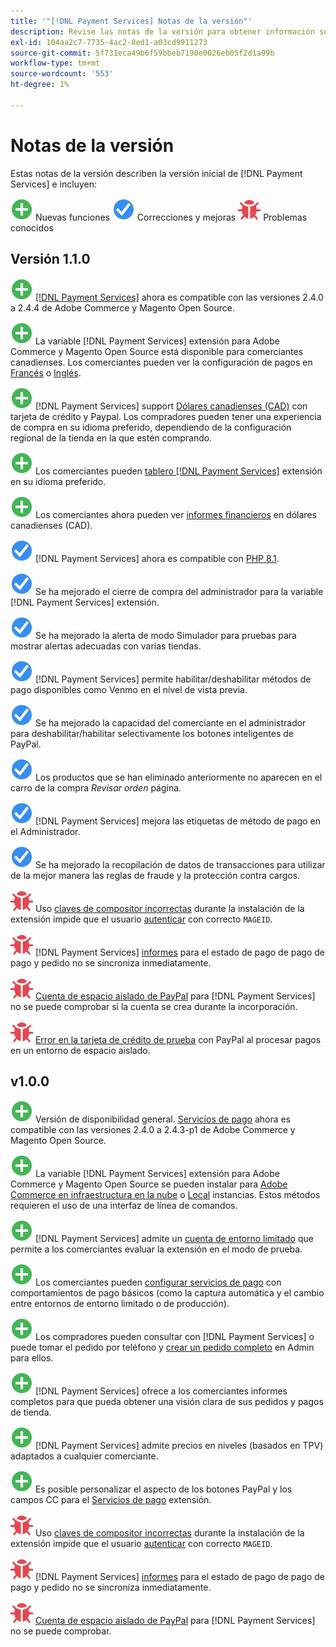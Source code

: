 ```yaml
---
title: '"[!DNL Payment Services] Notas de la versión"'
description: Revise las notas de la versión para obtener información sobre todas las [!DNL Payment Services] versiones.
exl-id: 104aa2c7-7735-4ac2-8ed1-a03cd9911273
source-git-commit: 5f731eca49b6f59bbeb7190e0026eb05f2d1a99b
workflow-type: tm+mt
source-wordcount: '553'
ht-degree: 1%

---
```


# Notas de la versión

Estas notas de la versión describen la versión inicial de [!DNL Payment Services] e incluyen:

![Nuevo](../assets/new.svg) Nuevas funciones
![Se ha corregido un problema](../assets/fix.svg) Correcciones y mejoras
![Problema conocido](../assets/bug.svg) Problemas conocidos

## Versión 1.1.0

![Nuevo](../assets/new.svg)<!-- Issue PAY-2127 --> [[!DNL Payment Services]](https://marketplace.magento.com/magento-payment-services.html) ahora es compatible con las versiones 2.4.0 a 2.4.4 de Adobe Commerce y Magento Open Source.

![Nuevo](../assets/new.svg)<!-- Issue PAY-2682 --> La variable [!DNL Payment Services] extensión para Adobe Commerce y Magento Open Source está disponible para comerciantes canadienses. Los comerciantes pueden ver la configuración de pagos en [Francés](overview.md?lang=fr) o [Inglés](overview.md?lang=en).

![Nuevo](../assets/new.svg)<!-- Issue PAY-2681 --> [!DNL Payment Services] support [Dólares canadienses (CAD)](overview.md#accepted-credit-cards-and-currencies) con tarjeta de crédito y Paypal. Los compradores pueden tener una experiencia de compra en su idioma preferido, dependiendo de la configuración regional de la tienda en la que estén comprando.

![Nuevo](../assets/new.svg)<!-- Issue PAY-2680 --> Los comerciantes pueden [tablero [!DNL Payment Services]](onboard.md) extensión en su idioma preferido.

![Nuevo](../assets/new.svg)<!-- Issue PAY-2678 --> Los comerciantes ahora pueden ver [informes financieros](order-payment-status.md) en dólares canadienses (CAD).

![Se ha corregido un problema](../assets/fix.svg)<!-- Issue PAY-2710 --> [!DNL Payment Services] ahora es compatible con [PHP 8.1](https://www.php.net/releases/8.1/en.php).

![Se ha corregido un problema](../assets/fix.svg)<!-- Issue PAY-3035 --> Se ha mejorado el cierre de compra del administrador para la variable [!DNL Payment Services] extensión.

![Se ha corregido un problema](../assets/fix.svg)<!-- Issue PAY-3017 --> Se ha mejorado la alerta de modo Simulador para pruebas para mostrar alertas adecuadas con varias tiendas.

![Se ha corregido un problema](../assets/fix.svg)<!-- Issue PAY-2742 --> [!DNL Payment Services] permite habilitar/deshabilitar métodos de pago disponibles como Venmo en el nivel de vista previa.

![Se ha corregido un problema](../assets/fix.svg)<!-- Issue PAY-2277 --> Se ha mejorado la capacidad del comerciante en el administrador para deshabilitar/habilitar selectivamente los botones inteligentes de PayPal.

![Se ha corregido un problema](../assets/fix.svg)<!-- Issue PAY-2561 --> Los productos que se han eliminado anteriormente no aparecen en el carro de la compra _Revisar orden_ página.

![Se ha corregido un problema](../assets/fix.svg)<!-- Issue PAY-2456 --> [!DNL Payment Services] mejora las etiquetas de método de pago en el Administrador.

![Se ha corregido un problema](../assets/fix.svg)<!-- Issue PAY-2907 --> Se ha mejorado la recopilación de datos de transacciones para utilizar de la mejor manera las reglas de fraude y la protección contra cargos.

![Problema conocido](../assets/bug.svg)<!-- Issue PAY-2473 --> Uso [claves de compositor incorrectas](https://support.magento.com/hc/en-us/articles/4406603542541) durante la instalación de la extensión impide que el usuario [autenticar](https://devdocs.magento.com/guides/v2.4/install-gde/prereq/connect-auth.html) con correcto `MAGEID`.

![Problema conocido](../assets/bug.svg)<!-- Issue PAY-2474 --> [!DNL Payment Services] [informes](https://support.magento.com/hc/en-us/articles/4406114741517) para el estado de pago de pago de pago y pedido no se sincroniza inmediatamente.

![Problema conocido](../assets/bug.svg)<!-- Issue PAY-2475 --> [Cuenta de espacio aislado de PayPal](https://support.magento.com/hc/en-us/articles/4406954952461) para [!DNL Payment Services] no se puede comprobar si la cuenta se crea durante la incorporación.

![Problema conocido](../assets/bug.svg)<!-- Issue PAY-2842 --> [Error en la tarjeta de crédito de prueba](https://support.magento.com/hc/en-us/articles/4406954952461) con PayPal al procesar pagos en un entorno de espacio aislado.

## v1.0.0

![Nuevo](../assets/new.svg)<!-- Issue PAY-2127 --> Versión de disponibilidad general. [Servicios de pago](https://marketplace.magento.com/magento-payment-services.html) ahora es compatible con las versiones 2.4.0 a 2.4.3-p1 de Adobe Commerce y Magento Open Source.

![Nuevo](../assets/new.svg)<!-- Issue PAY-124 --> La variable [!DNL Payment Services] extensión para Adobe Commerce y Magento Open Source se pueden instalar para [Adobe Commerce en infraestructura en la nube](install.md#magento-commerce-cloud) o [Local](install.md#on-premises) instancias. Estos métodos requieren el uso de una interfaz de línea de comandos.

![Nuevo](../assets/new.svg)<!-- Issue PAY-1986 --> [!DNL Payment Services] admite un [cuenta de entorno limitado](onboard.md#enable-sandbox-testing) que permite a los comerciantes evaluar la extensión en el modo de prueba.

![Nuevo](../assets/new.svg)<!-- Issue PAY-666 --> Los comerciantes pueden [configurar servicios de pago](configure-admin.md) con comportamientos de pago básicos (como la captura automática y el cambio entre entornos de entorno limitado o de producción).

![Nuevo](../assets/new.svg)<!-- Issue PAY-780 --> Los compradores pueden consultar con [!DNL Payment Services] o puede tomar el pedido por teléfono y [crear un pedido completo](create-order.md) en Admin para ellos.

![Nuevo](../assets/new.svg)<!-- Issue PAY-1856 --> [!DNL Payment Services] ofrece a los comerciantes informes completos para que pueda obtener una visión clara de sus pedidos y pagos de tienda.

![Nuevo](../assets/new.svg)<!-- Issue PAY-311 --> [!DNL Payment Services] admite precios en niveles (basados en TPV) adaptados a cualquier comerciante.

![Nuevo](../assets/new.svg)<!-- Issue PAY-1443 --> Es posible personalizar el aspecto de los botones PayPal y los campos CC para el [Servicios de pago](https://devdocs.magento.com/payment-services/customize-buttons-messaging.html) extensión.

![Problema conocido](../assets/bug.svg)<!-- Issue PAY-2473 --> Uso [claves de compositor incorrectas](https://support.magento.com/hc/en-us/articles/4406603542541) durante la instalación de la extensión impide que el usuario [autenticar](https://devdocs.magento.com/guides/v2.4/install-gde/prereq/connect-auth.html) con correcto `MAGEID`.

![Problema conocido](../assets/bug.svg)<!-- Issue PAY-2474 --> [!DNL Payment Services] [informes](https://support.magento.com/hc/en-us/articles/4406114741517) para el estado de pago de pago de pago y pedido no se sincroniza inmediatamente.

![Problema conocido](../assets/bug.svg)<!-- Issue PAY-2475 --> [Cuenta de espacio aislado de PayPal](https://support.magento.com/hc/en-us/articles/4406954952461) para [!DNL Payment Services] no se puede comprobar.
